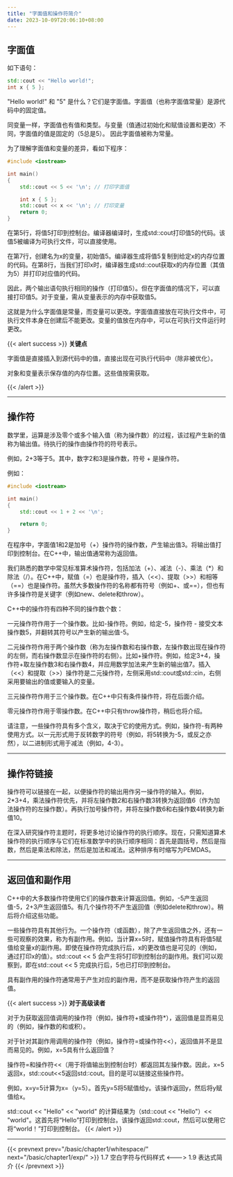 ```yaml
---
title: "字面值和操作符简介"
date: 2023-10-09T20:06:10+08:00
---
```


## 字面值

如下语句：

```C++
std::cout << "Hello world!";
int x { 5 };
```

"Hello world!" 和 "5" 是什么？它们是字面值。字面值（也称字面值常量）是源代码中的固定值。

同变量一样，字面值也有值和类型。与变量（值通过初始化和赋值设置和更改）不同，字面值的值是固定的（5总是5）。
因此字面值被称为常量。

为了理解字面值和变量的差异，看如下程序：

```C++
#include <iostream>

int main()
{
    std::cout << 5 << '\n'; // 打印字面值

    int x { 5 };
    std::cout << x << '\n'; // 打印变量
    return 0;
}
```

在第5行，将值5打印到控制台。编译器编译时，生成std::cout打印值5的代码。该值5被编译为可执行文件，可以直接使用。

在第7行，创建名为x的变量，初始值5。编译器生成将值5复制到给定x的内存位置的代码。在第8行，当我们打印x时，编译器生成std::cout获取x的内存位置（其值为5）并打印对应值的代码。

因此，两个输出语句执行相同的操作（打印值5）。但在字面值的情况下，可以直接打印值5。对于变量，需从变量表示的内存中获取值5。

这就是为什么字面值是常量，而变量可以更改。字面值直接放在可执行文件中，可执行文件本身在创建后不能更改。变量的值放在内存中，可以在可执行文件运行时更改。

{{< alert success >}}
**关键点**

字面值是直接插入到源代码中的值，直接出现在可执行代码中（除非被优化）。

对象和变量表示保存值的内存位置。这些值按需获取。

{{< /alert >}}

***
## 操作符

数学里，运算是涉及零个或多个输入值（称为操作数）的过程，该过程产生新的值称为输出值。待执行的操作由操作符的符号表示。

例如，2+3等于5。其中，数字2和3是操作数，符号 + 是操作符。

例如：

```C++
#include <iostream>

int main()
{
    std::cout << 1 + 2 << '\n';

    return 0;
}
```

在程序中，字面值1和2是加号（+）操作符的操作数，产生输出值3。将输出值打印到控制台。在C++中，输出值通常称为返回值。

我们熟悉的数学中常见标准算术操作符，包括加法（+）、减法（-）、乘法（*）和除法（/）。在C++中，赋值（=）也是操作符，插入（<<）、提取（>>）和相等（==）也是操作符。虽然大多数操作符的名称都有符号（例如+、或==），但也有许多操作符是关键字（例如new、delete和throw）。

C++中的操作符有四种不同的操作数个数：

一元操作符作用于一个操作数。比如-操作符。例如，给定-5，操作符 - 接受文本操作数5，并翻转其符号以产生新的输出值-5。

二元操作符作用于两个操作数（称为左操作数和右操作数，左操作数出现在操作符的左侧，而右操作数显示在操作符的右侧）。比如+操作符。例如，给定3+4，操作符+取左操作数3和右操作数4，并应用数学加法来产生新的输出值7。插入（<<）和提取（>>）操作符是二元操作符，左侧采用std::cout或std::cin，右侧采用要输出的值或要输入的变量。

三元操作符作用于三个操作数。在C++中只有条件操作符，将在后面介绍。

零元操作符作用于零操作数。在C++中只有throw操作符，稍后也将介绍。

请注意，一些操作符具有多个含义，取决于它的使用方式。例如，操作符-有两种使用方式。以一元形式用于反转数字的符号（例如，将5转换为-5，或反之亦然），以二进制形式用于减法（例如，4-3）。

***
## 操作符链接

操作符可以链接在一起，以便操作符的输出用作另一操作符的输入。例如，2*3+4，乘法操作符优先，并将左操作数2和右操作数3转换为返回值6（作为加法操作符的左操作数）。再执行加号操作符，并将左操作数6和右操作数4转换为新值10。

在深入研究操作符主题时，将更多地讨论操作符的执行顺序。现在，只需知道算术操作符的执行顺序与它们在标准数学中的执行顺序相同：首先是圆括号，然后是指数，然后是乘法和除法，然后是加法和减法。这种排序有时缩写为PEMDAS。

***
## 返回值和副作用

C++中的大多数操作符使用它们的操作数来计算返回值。例如，-5产生返回值-5，2+3产生返回值5。有几个操作符不产生返回值（例如delete和throw）。稍后将介绍这些功能。

一些操作符具有其他行为。一个操作符（或函数），除了产生返回值之外，还有一些可观察的效果，称为有副作用。例如，当计算x=5时，赋值操作符具有将值5赋值给变量x的副作用。即使在操作符完成执行后，x的更改值也是可见的（例如，通过打印x的值）。std::cout << 5 会产生将5打印到控制台的副作用。我们可以观察到，即在std::cout << 5 完成执行后，5也已打印到控制台。

具有副作用的操作符通常用于产生对应的副作用，而不是获取操作符产生的返回值。

{{< alert success >}}
**对于高级读者**

对于为获取返回值调用的操作符（例如，操作符+或操作符*），返回值是显而易见的（例如，操作数的和或积）。

对于针对其副作用调用的操作符（例如，操作符=或操作符<<），返回值并不是显而易见的。例如，x=5具有什么返回值？

操作符=和操作符<<（用于将值输出到控制台时）都返回其左操作数。因此，x=5返回x，std::cout<<5返回std:∶cout。目的是可以链接这些操作符。

例如，x=y=5计算为x=（y=5）。首先y=5将5赋值给y。该操作返回y，然后将y赋值给x。

std::cout << "Hello" << "world" 的计算结果为（std::cout << "Hello"）<< "world"。这首先将“Hello”打印到控制台。该操作返回std::cout，然后可以使用它将“world！”打印到控制台。
{{< /alert >}}

***

{{< prevnext prev="/basic/chapter1/whitespace/" next="/basic/chapter1/exp/" >}}
1.7 空白字符与代码样式
<--->
1.9 表达式简介
{{< /prevnext >}}
